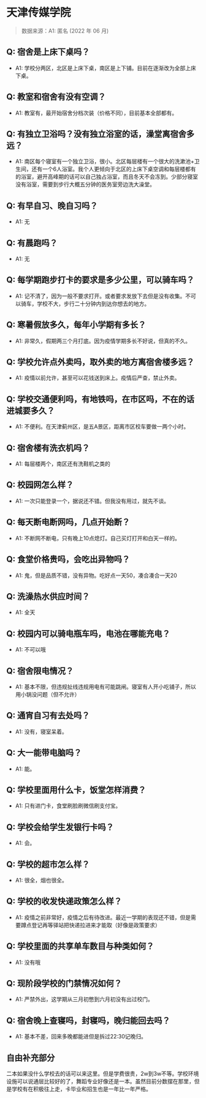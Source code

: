 # 天津传媒学院

> 数据来源：A1: 匿名 (2022 年 06 月)

## Q: 宿舍是上床下桌吗？

- A1: 学校分两区，北区是上床下桌，南区是上下铺。目前在逐渐改为全部上床下桌。

## Q: 教室和宿舍有没有空调？

- A1: 教室有，最开始宿舍分档次装（价格不同），目前基本全部都有。

## Q: 有独立卫浴吗？没有独立浴室的话，澡堂离宿舍多远？

- A1: 南区每个寝室有一个独立卫浴，很小。北区每层楼有一个很大的洗漱池+卫生间，还有一个6人浴室。我个人更倾向于北区的上床下桌空调和每层楼都有的浴室，避开高峰期的话可以自己独占浴室，而且冬天不会冻到。少部分寝室没有浴室，需要到步行大概五分钟的医务室旁边洗大澡堂。

## Q: 有早自习、晚自习吗？

- A1: 无

## Q: 有晨跑吗？

- A1: 无

## Q: 每学期跑步打卡的要求是多少公里，可以骑车吗？

- A1: 记不清了，因为一般不要求打开。或者要求发放下去但是没有收集。不可以骑车，学校不大，步行二十分钟内到达你想去的地方。

## Q: 寒暑假放多久，每年小学期有多长？

- A1: 非常久，假期两三个月打底。因为疫情学期多长不好说，但真的不久。

## Q: 学校允许点外卖吗，取外卖的地方离宿舍楼多远？

- A1: 疫情以前允许，甚至可以花钱送到床上。疫情后严查，禁止外卖。

## Q: 学校交通便利吗，有地铁吗，在市区吗，不在的话进城要多久？

- A1: 不便利。在天津蓟州区，是五A景区，距离市区校车要做一两个小时。

## Q: 宿舍楼有洗衣机吗？

- A1: 每层楼两个，南区还有洗鞋机之类的

## Q: 校园网怎么样？

- A1: 一次只能登录一个，据说还不错。但我没有用过，就先不谈。

## Q: 每天断电断网吗，几点开始断？

- A1: 不断网不断电，只有晚上10点熄灯。自己买灯打开和白天一样的。

## Q: 食堂价格贵吗，会吃出异物吗？

- A1: 鬼，但是品质不错，没有异物。吃好点一天50，凑合凑合一天20

## Q: 洗澡热水供应时间？

- A1: 全天

## Q: 校园内可以骑电瓶车吗，电池在哪能充电？

- A1: 不可以哦

## Q: 宿舍限电情况？

- A1: 基本不限，但违规扯线违规用电有可能跳闸。寝室有人开小吃铺子，所以用小锅没问题（但不允许）

## Q: 通宵自习有去处吗？

- A1: 没有，寝室呆着。

## Q: 大一能带电脑吗？

- A1: 能。

## Q: 学校里面用什么卡，饭堂怎样消费？

- A1: 只有进门卡，食堂刷脸刷微信刷支付宝。

## Q: 学校会给学生发银行卡吗？

- A1: 会。

## Q: 学校的超市怎么样？

- A1: 很全，烟也很全。

## Q: 学校的收发快递政策怎么样？

- A1: 疫情之前非常好，疫情之后有待改进。最近一学期的表现还不错，但是需要蹲点登记再等驿站把快递拉进来才能取（好像是政策要求）

## Q: 学校里面的共享单车数目与种类如何？

- A1: 没有哦

## Q: 现阶段学校的门禁情况如何？

- A1: 严禁外出，这学期从三月初憋到六月初没有出过校门。

## Q: 宿舍晚上查寝吗，封寝吗，晚归能回去吗？

- A1: 基本不差，回来多晚都能进但是拆过22:30记晚归。

## 自由补充部分

二本如果没什么学校去的话可以来这里。但是学费很贵，2w到3w不等。学校环境设施可以说通层比较好的了，舞蹈专业好像还是一本。虽然目前分数摆在那里，但是学校有在积极往上走，卡毕业和招生也是一年比一年严格。